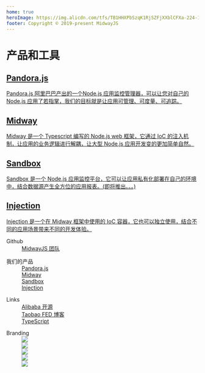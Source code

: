 ```yaml
---
home: true
heroImage: https://img.alicdn.com/tfs/TB1HHXPbSzqK1RjSZFjXXblCFXa-224-192.png
footer: Copyright © 2019-present MidwayJS
---
```


<div class="feat-title">
<h1>产品和工具</h1>
</div>
<div class="features">
  <div class="feature">
    <a href="/pandora">
      <h2>Pandora.js</h2> 
      <p>Pandora.js 阿里巴巴产出的一个Node.js 应用监控管理器，可以让您对自己的 Node.js 应用了若指掌，我们的目标就是让应用可管理、可度量、可追踪。</p>
    </a>
  </div>
  <div class="feature">
    <a href="/midway">
      <h2>Midway</h2> 
      <p>Midway 是一个 Typescript 编写的 Node.js web 框架，它通过 IoC 的注入机制，让应用的业务逻辑进行解耦，让大型 Node.js 应用开发变的更加简单自然。</p>
    </a>
  </div>
  <div class="feature">
    <a href="#">
      <h2>Sandbox</h2> 
      <p>Sandbox 是一个 Node.js 应用监控平台，它可以让应用私有化部署在自己的环境中，结合数据源产生全方位的应用报表。(即将推出。。。)</p>
    </a>
  </div>
  <div class="feature">
      <a href="/injection">
        <h2>Injection</h2>
        <p>Injection 是一个在 Midway 框架中使用的 IoC 容器，它也可以独立使用，结合不同的应用场景带来不同的开发体验。</p>
      </a>
    </div>
</div>

<div class="footer-container">
  <div class="col">
    <dl>
      <dt>Github</dt>
      <dd><a href="https://github.com/midwayjs" target="_blank">MidwayJS 团队</a></dd>
    </dl>
  </div>
  <div class="col">
    <dl>
      <dt>我们的产品</dt>
      <dd><a href="https://github.com/midwayjs/pandora" target="_blank">Pandora.js</a></dd>
      <dd><a href="https://github.com/midwayjs/midway" target="_blank">Midway</a></dd>
      <dd><a href="https://github.com/midwayjs/sandbox" target="_blank">Sandbox</a></dd>
      <dd><a href="https://github.com/midwayjs/injection" target="_blank">Injection</a></dd>
    </dl>
  </div>
  <div class="col">
    <dl>
      <dt>Links</dt>
      <dd><a href="http://opensource.alibaba.com/" target="_blank">Alibaba 开源</a></dd>
      <dd><a href="http://taobaofed.org/" target="_blank">Taobao FED 博客</a></dd>
      <dd><a href="http://www.typescriptlang.org/" target="_blank">TypeScript</a></dd>
    </dl>
  </div>
  <div class="col right">
    <dl>
      <dt>Branding</dt>
      <dd><a href="https://github.com/midwayjs" target="_blank"><img src="https://img.alicdn.com/tfs/TB16bxlbAPoK1RjSZKbXXX1IXXa-60-60.png"></a></dd>
      <dd><a href="https://zhuanlan.zhihu.com/midwayjs" target="_blank"><img src="https://img.alicdn.com/tfs/TB1a.pvbpzqK1RjSZFvXXcB7VXa-60-60.png"></a></dd>
      <dd><a href="https://github.com/midwayjs/pandora" target="_blank"><img src="https://img.alicdn.com/tfs/TB1.v4hbrPpK1RjSZFFXXa5PpXa-60-60.png"></a></dd>
      <dd><a href="https://github.com/midwayjs/midway" target="_blank"><img src="https://img.alicdn.com/tfs/TB1IgdubpzqK1RjSZFCXXbbxVXa-60-60.png"></a></dd>
      <dd><a href="https://github.com/midwayjs/sandbox" target="_blank"><img src="https://img.alicdn.com/tfs/TB1kIXybAvoK1RjSZFwXXciCFXa-60-60.png"></a></dd>
    </dl>
  </div>
</div>
